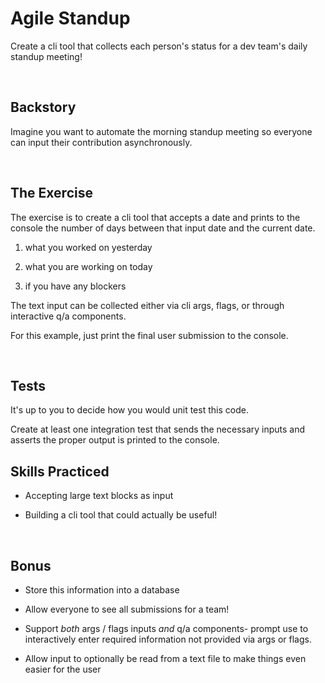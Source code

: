 # Agile Standup
Create a cli tool that collects each person's status for a dev team's daily standup meeting!

<br/>

## Backstory
Imagine you want to automate the morning standup meeting so everyone can input their contribution asynchronously. 

<br/>

## The Exercise
The exercise is to create a cli tool that accepts a date and prints to the console the number of days between that input date and the current date.

1) what you worked on yesterday

2) what you are working on today

3) if you have any blockers

The text input can be collected either via cli args, flags, or through interactive q/a components.

For this example, just print the final user submission to the console.

<br/>

## Tests
It's up to you to decide how you would unit test this code.

Create at least one integration test that sends the necessary inputs and asserts the proper output is printed to the console.
<br/>

## Skills Practiced

- Accepting large text blocks as input

- Building a cli tool that could actually be useful!

<br/>

## Bonus

- Store this information into a database

- Allow everyone to see all submissions for a team!

- Support _both_ args / flags inputs _and_ q/a components- prompt use to interactively enter required information not provided via args or flags. 

- Allow input to optionally be read from a text file to make things even easier for the user 
